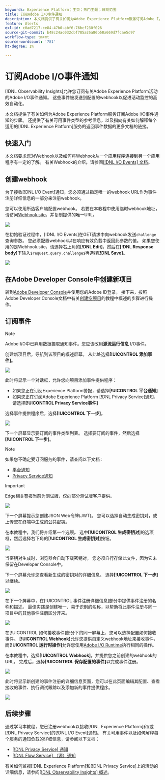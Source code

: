 ```yaml
---
keywords: Experience Platform；主页；热门主题；日期范围
title: 订阅Adobe I/O事件通知
description: 本文档提供了有关如何为Adobe Experience Platform服务订阅Adobe I/O事件通知的步骤。 还提供了有关可用事件类型的参考信息，以及指向有关如何解释每个适用的 [!DNL Experience Platform] 服务的返回事件数据的更多文档的链接。
feature: Alerts
exl-id: c0ad7217-ce84-47b0-abf6-76bcf280f026
source-git-commit: b48c24ac032cbf785a26a86b50a669d7fcae5d97
workflow-type: tm+mt
source-wordcount: '781'
ht-degree: 1%

---
```


# 订阅Adobe I/O事件通知

[!DNL Observability Insights]允许您订阅有关Adobe Experience Platform活动的Adobe I/O事件通知。 这些事件被发送到配置的webhook以促进活动监控的高效自动化。

本文档提供了有关如何为Adobe Experience Platform服务订阅Adobe I/O事件通知的步骤。 还提供了有关可用事件类型的参考信息，以及指向有关如何解释每个适用的[!DNL Experience Platform]服务的返回事件数据的更多文档的链接。

## 快速入门

本文档要求您对Webhook以及如何将Webhook从一个应用程序连接到另一个应用程序有一定的了解。 有关Webhook的介绍，请参阅[[!DNL I/O Events] 文档](https://www.adobe.io/apis/experienceplatform/events/docs.html#!adobedocs/adobeio-events/master/intro/webhook_docs_intro.md)。

## 创建webhook

为了接收[!DNL I/O Event]通知，您必须通过指定唯一的webhook URL作为事件注册详细信息的一部分来注册webhook。

您可以使用所选客户端配置webhook。 若要在本教程中使用临时webhook地址，请访问[Webhook.site](https://webhook.site/)，并复制提供的唯一URL。

![](../images/notifications/webhook-url.png)

在初始验证过程中，[!DNL I/O Events]在GET请求中向webhook发送`challenge`查询参数。 您必须配置webhook以在响应有效负载中返回此参数的值。 如果您使用的是Webhook.site，请选择右上角的&#x200B;**[!DNL Edit]**，然后在&#x200B;**[!DNL Response body]**&#x200B;下输入`$request.query.challenge$`再选择&#x200B;**[!DNL Save]**。

![](../images/notifications/response-challenge.png)

## 在Adobe Developer Console中创建新项目

转到[Adobe Developer Console](https://www.adobe.com/go/devs_console_ui)并使用您的Adobe ID登录。 接下来，按照Adobe Developer Console文档中有关[创建空项目](https://developer.adobe.com/developer-console/docs/guides/projects/projects-empty/)的教程中概述的步骤进行操作。

## 订阅事件

>[!NOTE]
>
>Adobe I/O中已弃用数据摄取通知事件。您应该改用&#x200B;**源流运行信息** I/O事件。

创建新项目后，导航到该项目的概述屏幕。 从此处选择&#x200B;**[!UICONTROL 添加事件]**。

![](../images/notifications/add-event-button.png)

此时将显示一个对话框，允许您向项目添加事件提供程序：

* 如果您正在订阅Experience Platform警报，请选择&#x200B;**[!UICONTROL 平台通知]**
* 如果您正在订阅Adobe Experience Platform [!DNL Privacy Service]通知，请选择&#x200B;**[!UICONTROL Privacy Service事件]**

选择事件提供程序后，选择&#x200B;**[!UICONTROL 下一步]**。

![](../images/notifications/event-provider.png)

下一个屏幕显示要订阅的事件类型列表。 选择要订阅的事件，然后选择&#x200B;**[!UICONTROL 下一步]**。

>[!NOTE]
>
>如果您不确定要订阅服务的事件，请查阅以下文档：
>
>* [平台通知](./rules.md)
>* [Privacy Service通知](../../privacy-service/privacy-events.md)

>[!IMPORTANT]
>
>Edge相关警报当前为测试版，仅向部分测试版客户提供。

![](../images/notifications/choose-event-subscriptions.png)

下一个屏幕提示您创建JSON Web令牌(JWT)。 您可以选择自动生成密钥对，或上传您在终端中生成的公共密钥。

在本教程中，我们将介绍第一个选项。 选中&#x200B;**[!UICONTROL 生成密钥对]**&#x200B;的选项框，然后选择右下角的&#x200B;**[!UICONTROL 生成密钥对]**&#x200B;按钮。

![](../images/notifications/generate-keypair.png)

当密钥对生成时，浏览器会自动下载密钥对。 您必须自行存储此文件，因为它未保留在Developer Console中。

下一个屏幕允许您查看新生成的密钥对的详细信息。 选择&#x200B;**[!UICONTROL 下一步]**&#x200B;以继续。

![](../images/notifications/keypair-generated.png)

在下一个屏幕中，在[!UICONTROL 事件注册详细信息]部分中提供事件注册的名称和描述。 最佳实践是创建唯一、易于识别的名称，以帮助将此事件注册与同一项目中的其他事件注册区分开来。

![](../images/notifications/registration-details.png)

在[!UICONTROL 如何接收事件]部分下的同一屏幕上，您可以选择配置如何接收事件。 **[!UICONTROL Webhook]**&#x200B;允许您提供自定义webhook地址来接收事件，而&#x200B;**[!UICONTROL 运行时操作]**&#x200B;允许您使用[Adobe I/O Runtime](https://www.adobe.io/apis/experienceplatform/runtime/docs.html)执行相同的操作。

在本教程中，选择&#x200B;**[!UICONTROL Webhook]**，并提供您之前创建的webhook的URL。 完成后，选择&#x200B;**[!UICONTROL 保存配置的事件]**&#x200B;以完成事件注册。

![](../images/notifications/receive-events.png)

此时将显示新创建的事件注册的详细信息页面，您可以在此页面编辑其配置、查看接收的事件、执行调试跟踪以及添加新的事件提供程序。

![](../images/notifications/registration-complete.png)

## 后续步骤

通过学习本教程，您已注册webhook以接收[!DNL Experience Platform]和/或[!DNL Privacy Service]的[!DNL I/O Event]通知。 有关可用事件以及如何解释每个服务的通知负载的详细信息，请参阅以下文档：

* [[!DNL Privacy Service] 通知](../../privacy-service/privacy-events.md)
* [[!DNL Flow Service] （源）通知](../../sources/notifications.md)

有关如何监视[!DNL Experience Platform]和[!DNL Privacy Service]上的活动的详细信息，请参阅[[!DNL Observability Insights] 概述](../home.md)。
